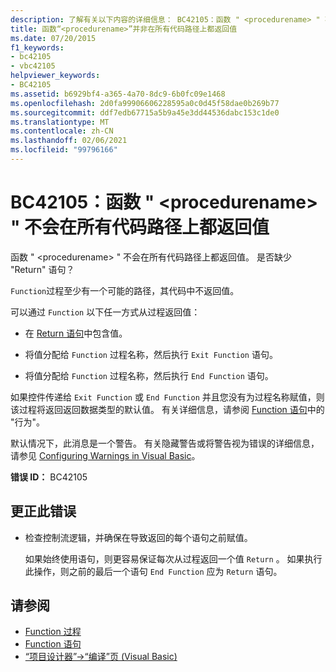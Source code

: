 ```yaml
---
description: 了解有关以下内容的详细信息： BC42105：函数 " <procedurename> " 不会在所有代码路径上都返回值
title: 函数“<procedurename>”并非在所有代码路径上都返回值
ms.date: 07/20/2015
f1_keywords:
- bc42105
- vbc42105
helpviewer_keywords:
- BC42105
ms.assetid: b6929bf4-a365-4a70-8dc9-6b0fc09e1468
ms.openlocfilehash: 2d0fa99906606228595a0c0d45f58dae0b269b77
ms.sourcegitcommit: ddf7edb67715a5b9a45e3dd44536dabc153c1de0
ms.translationtype: MT
ms.contentlocale: zh-CN
ms.lasthandoff: 02/06/2021
ms.locfileid: "99796166"
---
```

# <a name="bc42105-function-procedurename-doesnt-return-a-value-on-all-code-paths"></a>BC42105：函数 " \<procedurename> " 不会在所有代码路径上都返回值

函数 " \<procedurename> " 不会在所有代码路径上都返回值。 是否缺少 "Return" 语句？

 `Function`过程至少有一个可能的路径，其代码中不返回值。

 可以通过 `Function` 以下任一方式从过程返回值：

- 在 [Return 语句](../statements/return-statement.md)中包含值。

- 将值分配给 `Function` 过程名称，然后执行 `Exit Function` 语句。

- 将值分配给 `Function` 过程名称，然后执行 `End Function` 语句。

 如果控件传递给 `Exit Function` 或 `End Function` 并且您没有为过程名称赋值，则该过程将返回返回数据类型的默认值。 有关详细信息，请参阅 [Function 语句](../statements/function-statement.md)中的 "行为"。

 默认情况下，此消息是一个警告。 有关隐藏警告或将警告视为错误的详细信息，请参见 [Configuring Warnings in Visual Basic](/visualstudio/ide/configuring-warnings-in-visual-basic)。

 **错误 ID：** BC42105

## <a name="to-correct-this-error"></a>更正此错误

- 检查控制流逻辑，并确保在导致返回的每个语句之前赋值。

     如果始终使用语句，则更容易保证每次从过程返回一个值 `Return` 。 如果执行此操作，则之前的最后一个语句 `End Function` 应为 `Return` 语句。

## <a name="see-also"></a>请参阅

- [Function 过程](../../programming-guide/language-features/procedures/function-procedures.md)
- [Function 语句](../statements/function-statement.md)
- [“项目设计器”->“编译”页 (Visual Basic)](/visualstudio/ide/reference/compile-page-project-designer-visual-basic)
